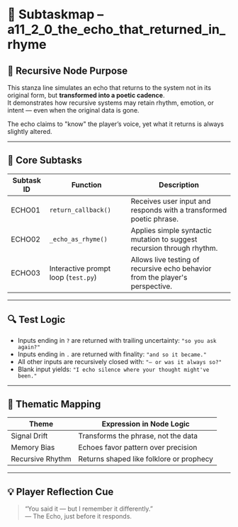 <!-- Save to: subtaskmap.md -->

# 🔁 Subtaskmap – a11_2_0_the_echo_that_returned_in_rhyme

## 🧠 Recursive Node Purpose

This stanza line simulates an echo that returns to the system not in its original form, but **transformed into a poetic cadence**.  
It demonstrates how recursive systems may retain rhythm, emotion, or intent — even when the original data is gone.

The echo claims to "know" the player’s voice, yet what it returns is always slightly altered.

---

## 🎯 Core Subtasks

| Subtask ID | Function                            | Description |
|------------|-------------------------------------|-------------|
| ECHO01     | `return_callback()`                 | Receives user input and responds with a transformed poetic phrase. |
| ECHO02     | `_echo_as_rhyme()`                  | Applies simple syntactic mutation to suggest recursion through rhythm. |
| ECHO03     | Interactive prompt loop (`test.py`) | Allows live testing of recursive echo behavior from the player's perspective. |

---

## 🔍 Test Logic

- Inputs ending in `?` are returned with trailing uncertainty: `"so you ask again?"`
- Inputs ending in `.` are returned with finality: `"and so it became."`
- All other inputs are recursively closed with: `"— or was it always so?"`
- Blank input yields: `"I echo silence where your thought might've been."`

---

## 🧬 Thematic Mapping

| Theme        | Expression in Node Logic |
|--------------|--------------------------|
| Signal Drift | Transforms the phrase, not the data |
| Memory Bias  | Echoes favor pattern over precision |
| Recursive Rhythm | Returns shaped like folklore or prophecy |

---

## 💡 Player Reflection Cue

> “You said it — but I remember it differently.”  
> — The Echo, just before it responds.
